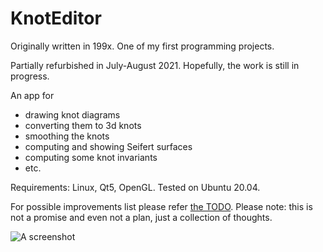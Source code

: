 # KnotEditor

Originally written in 199x. One of my first programming projects.

Partially refurbished in July-August 2021. Hopefully, the work is still in progress.

An app for

* drawing knot diagrams
* converting them to 3d knots
* smoothing the knots
* computing and showing Seifert surfaces
* computing some knot invariants
* etc.

Requirements: Linux, Qt5, OpenGL. Tested on Ubuntu 20.04.

For possible improvements list please refer [the TODO](https://github.com/geometer/KnotEditor/blob/master/doc/TODO.md). Please note: this is not a promise and even not a plan, just a collection of thoughts.

![A screenshot](https://github.com/geometer/KnotEditor/blob/master/screenshots/2021-08-11.png?raw=true)
